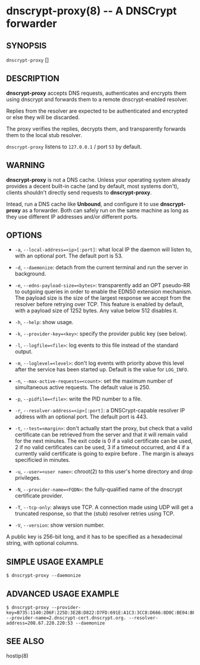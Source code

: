 dnscrypt-proxy(8) -- A DNSCrypt forwarder
=========================================

## SYNOPSIS

`dnscrypt-proxy` [<options>]

## DESCRIPTION

**dnscrypt-proxy** accepts DNS requests, authenticates and encrypts
them using dnscrypt and forwards them to a remote dnscrypt-enabled
resolver.

Replies from the resolver are expected to be authenticated and
encrypted or else they will be discarded.

The proxy verifies the replies, decrypts them, and transparently
forwards them to the local stub resolver.

`dnscrypt-proxy` listens to `127.0.0.1` / port `53` by default.

## WARNING

**dnscrypt-proxy** is not a DNS cache. Unless your operating system
already provides a decent built-in cache (and by default, most systems
don't), clients shouldn't directly send requests to **dnscrypt-proxy**.

Intead, run a DNS cache like **Unbound**, and configure it to use
**dnscrypt-proxy** as a forwarder. Both can safely run on the same
machine as long as they use different IP addresses and/or different
ports.

## OPTIONS

  * `-a`, `--local-address=<ip>[:port]`: what local IP the daemon will listen
    to, with an optional port. The default port is 53.

  * `-d`, `--daemonize`: detach from the current terminal and run the server
    in background.

  * `-e`, `--edns-payload-size=<bytes>`: transparently add an OPT
    pseudo-RR to outgoing queries in order to enable the EDNS0
    extension mechanism. The payload size is the size of the largest
    response we accept from the resolver before retrying over TCP.
    This feature is enabled by default, with a payload size of 1252
    bytes. Any value below 512 disables it.

  * `-h`, `--help`: show usage.

  * `-k`, `--provider-key=<key>`: specify the provider public key (see below).

  * `-l`, `--logfile=<file>`: log events to this file instead of the
    standard output.

  * `-m`, `--loglevel=<level>`: don't log events with priority above
    this level after the service has been started up. Default is the value
    for `LOG_INFO`.

  * `-n`, `--max-active-requests=<count>`: set the maximum number of
    simultaneous active requests. The default value is 250.

  * `-p`, `--pidfile=<file>`: write the PID number to a file.

  * `-r`, `--resolver-address=<ip>[:port]`: a DNSCrypt-capable resolver IP
    address with an optional port. The default port is 443.

  * `-t`, `--test=<margin>`: don't actually start the proxy, but check that
    a valid certificate can be retrieved from the server and that it
    will remain valid for the next <margin> minutes. The exit code is 0
    if a valid certificate can be used, 2 if no valid certificates can be used,
    3 if a timeout occurred, and 4 if a currently valid certificate is
    going to expire before <margin>. The margin is always specificied in
    minutes.

  * `-u`, `--user=<user name>`: chroot(2) to this user's home directory
    and drop privileges.

  * `-N`, `--provider-name=<FQDN>`: the fully-qualified name of the
    dnscrypt certificate provider.

  * `-T`, `--tcp-only`: always use TCP. A connection made using UDP
    will get a truncated response, so that the (stub) resolver retries using
    TCP.

  * `-V`, `--version`: show version number.

A public key is 256-bit long, and it has to be specified as a hexadecimal
string, with optional columns.

## SIMPLE USAGE EXAMPLE

    $ dnscrypt-proxy --daemonize

## ADVANCED USAGE EXAMPLE

    $ dnscrypt-proxy --provider-key=B735:1140:206F:225D:3E2B:D822:D7FD:691E:A1C3:3CC8:D666:8D0C:BE04:BFAB:CA43:FB79 --provider-name=2.dnscrypt-cert.dnscrypt.org. --resolver-address=208.67.220.220:53 --daemonize

## SEE ALSO

hostip(8)
